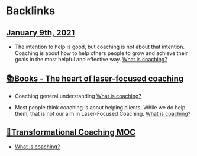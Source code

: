 
# Backlinks
## [January 9th, 2021](<January 9th, 2021.md>)
- The intention to help is good, but coaching is not about that intention. Coaching is about how to help others people to grow and achieve their goals in the most helpful and effective way. [What is coaching?](<What is coaching?.md>)

## [📚Books - The heart of laser-focused coaching](<📚Books - The heart of laser-focused coaching.md>)
- Coaching general understanding [What is coaching?](<What is coaching?.md>)

- Most people think coaching is about helping clients. While we do help them, that is not our aim in Laser-Focused Coaching.  [What is coaching?](<What is coaching?.md>)

## [🧭Transformational Coaching MOC](<🧭Transformational Coaching MOC.md>)
- [What is coaching?](<What is coaching?.md>)

